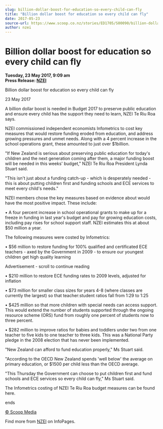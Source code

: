 ```yaml
---
slug: billion-dollar-boost-for-education-so-every-child-can-fly
title: "Billion dollar boost for education so every child can fly"
date: 2017-05-23
source-url: https://www.scoop.co.nz/stories/ED1705/S00090/billion-dollar-boost-for-education-so-every-child-can-fly.htm
author: nzei
---
```

Billion dollar boost for education so every child can fly
=========================================================

**Tuesday, 23 May 2017, 9:09 am**  
**Press Release: [NZEI](https://info.scoop.co.nz/NZEI)**

Billion dollar boost for education so every child can fly

  
23 May 2017

A billion dollar boost is needed in Budget 2017 to preserve public education and ensure every child has the support they need to learn, NZEI Te Riu Roa says.

NZEI commissioned independent economists Infometrics to cost key measures that would restore funding eroded from education, and address growing pressures and unmet needs. Along with a 4 percent increase in the school operations grant, these amounted to just over $1billion.

"If New Zealand is serious about preserving public education for today's children and the next generation coming after them, a major funding boost will be needed in this weeks' budget," NZEI Te Riu Roa President Lynda Stuart said.

"This isn't just about a funding catch-up - which is desperately needed - this is about putting children first and funding schools and ECE services to meet every child's needs."

NZEI members chose the key measures based on evidence about would have the most positive impact. These include:

• A four percent increase in school operational grants to make up for a freeze in funding in last year's budget and pay for growing education costs, including pay rises for school support staff. NZEI estimates this at about $50 million a year.

The following measures were costed by Infometrics:

• $56 million to restore funding for 100% qualified and certificated ECE teachers - axed by the Government in 2009 - to ensure our youngest children get high quality learning

Advertisement - scroll to continue reading





• $210 million to restore ECE funding rates to 2009 levels, adjusted for inflation

• $73 million for smaller class sizes for years 4-8 (where classes are currently the largest) so that teacher:student ratios fall from 1:29 to 1:25

• $425 million so that more children with special needs can access support. This would extend the number of students supported through the ongoing resource scheme (ORS) fund from roughly one percent of students now to three percent.

• $282 million to improve ratios for babies and toddlers under two from one teacher to five kids to one teacher to three kids. This was a National Party pledge in the 2008 election that has never been implemented.

"New Zealand can afford to fund education properly," Ms Stuart said.

"According to the OECD New Zealand spends 'well below' the average on primary education, or $1500 per child less than the OECD average.

"This Thursday the Government can choose to put children first and fund schools and ECE services so every child can fly," Ms Stuart said.

The Infometrics costing of NZEI Te Riu Roa budget measures can be found here.

ends

[© Scoop Media](http://www.scoop.co.nz/about/terms.html)

Find more from [NZEI](https://info.scoop.co.nz/NZEI) on InfoPages.